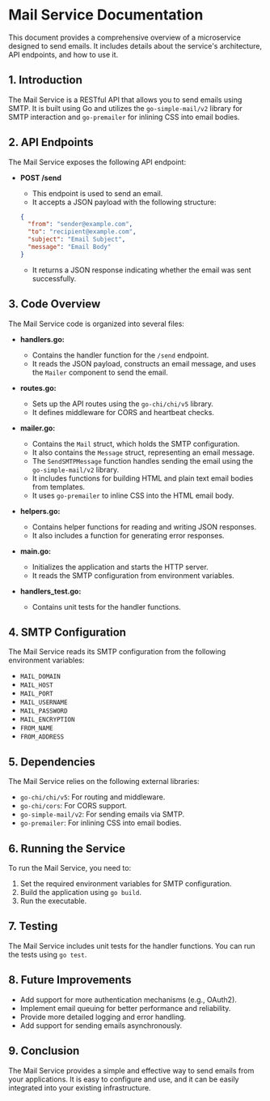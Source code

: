 # Mail Service Documentation

This document provides a comprehensive overview of a microservice designed to send emails. It includes details about the service's architecture, API endpoints, and how to use it.

## 1. Introduction

The Mail Service is a RESTful API that allows you to send emails using SMTP. It is built using Go and utilizes the `go-simple-mail/v2` library for SMTP interaction and `go-premailer` for inlining CSS into email bodies.

## 2. API Endpoints

The Mail Service exposes the following API endpoint:

* **POST /send**
    * This endpoint is used to send an email.
    * It accepts a JSON payload with the following structure:

    ```json
    {
      "from": "sender@example.com",
      "to": "recipient@example.com",
      "subject": "Email Subject",
      "message": "Email Body"
    }
    ```

    * It returns a JSON response indicating whether the email was sent successfully.

## 3. Code Overview

The Mail Service code is organized into several files:

* **handlers.go:**
    * Contains the handler function for the `/send` endpoint.
    * It reads the JSON payload, constructs an email message, and uses the `Mailer` component to send the email.

* **routes.go:**
    * Sets up the API routes using the `go-chi/chi/v5` library.
    * It defines middleware for CORS and heartbeat checks.

* **mailer.go:**
    * Contains the `Mail` struct, which holds the SMTP configuration.
    * It also contains the `Message` struct, representing an email message.
    * The `SendSMTPMessage` function handles sending the email using the `go-simple-mail/v2` library.
    * It includes functions for building HTML and plain text email bodies from templates.
    * It uses `go-premailer` to inline CSS into the HTML email body.

* **helpers.go:**
    * Contains helper functions for reading and writing JSON responses.
    * It also includes a function for generating error responses.

* **main.go:**
    * Initializes the application and starts the HTTP server.
    * It reads the SMTP configuration from environment variables.

* **handlers_test.go:**
    * Contains unit tests for the handler functions.

## 4. SMTP Configuration

The Mail Service reads its SMTP configuration from the following environment variables:

* `MAIL_DOMAIN`
* `MAIL_HOST`
* `MAIL_PORT`
* `MAIL_USERNAME`
* `MAIL_PASSWORD`
* `MAIL_ENCRYPTION`
* `FROM_NAME`
* `FROM_ADDRESS`

## 5. Dependencies

The Mail Service relies on the following external libraries:

* `go-chi/chi/v5`: For routing and middleware.
* `go-chi/cors`: For CORS support.
* `go-simple-mail/v2`: For sending emails via SMTP.
* `go-premailer`: For inlining CSS into email bodies.

## 6. Running the Service

To run the Mail Service, you need to:

1. Set the required environment variables for SMTP configuration.
2. Build the application using `go build`.
3. Run the executable.

## 7. Testing

The Mail Service includes unit tests for the handler functions. You can run the tests using `go test`.

## 8. Future Improvements

* Add support for more authentication mechanisms (e.g., OAuth2).
* Implement email queuing for better performance and reliability.
* Provide more detailed logging and error handling.
* Add support for sending emails asynchronously.

## 9. Conclusion

The Mail Service provides a simple and effective way to send emails from your applications. It is easy to configure and use, and it can be easily integrated into your existing infrastructure.
